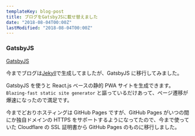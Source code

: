 ```yaml
---
templateKey: blog-post
title: ブログをGatsbyJSに載せ替えました
date: "2018-08-04T00:00Z"
lastModified: "2018-08-04T00:00Z"
---
```


### GatsbyJS

[GatsbyJS](https://www.gatsbyjs.org/)

今までブログは[Jekyll](https://jekyllrb.com/)で生成してましたが、GatsbyJS に移行してみました。

GatsbyJS を使うと React.js ベースの静的 PWA サイトを生成できます。
`Blazing-fast static site generator` と謳っているだけあって、ページ遷移が爆速になったので満足です。

今までどおりホスティングは GitHub Pages ですが、GitHub Pages がいつの間にか独自ドメインの HTTPS をサポートするようになってたので、今まで使っていた
Cloudflare の SSL 証明書から GitHub Pages のものに移行しました。
